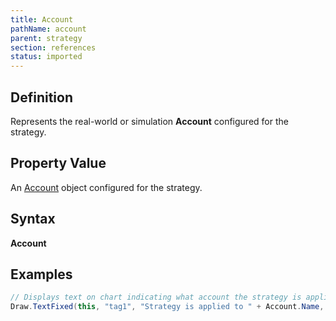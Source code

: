 ```yaml
---
title: Account
pathName: account
parent: strategy
section: references
status: imported
---
```


## Definition

Represents the real-world or simulation **Account** configured for the strategy.

## Property Value

An [Account](account) object configured for the strategy.

## Syntax

**Account**

## Examples

```csharp
// Displays text on chart indicating what account the strategy is applied to
Draw.TextFixed(this, "tag1", "Strategy is applied to " + Account.Name, TextPosition.BottomRight);
```
